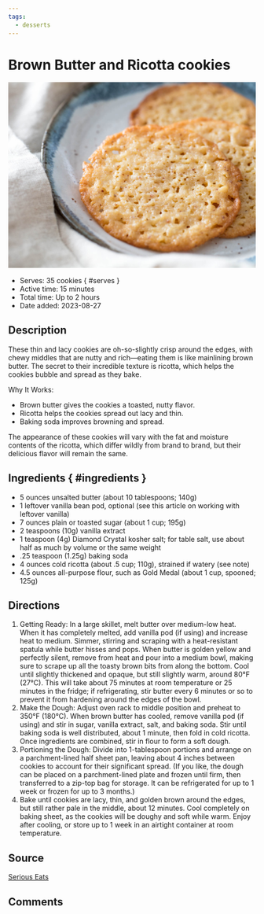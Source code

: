 ```yaml
---
tags:
  - desserts
---
```

# Brown Butter and Ricotta cookies

![Recipe picture](../images/brown_butter_and-0.png)

- Serves: 35 cookies
{ #serves }
- Active time: 15 minutes
- Total time: Up to 2 hours
- Date added: 2023-08-27

## Description

These thin and lacy cookies are oh-so-slightly crisp around the edges, with chewy middles that are nutty and rich—eating them is like mainlining brown butter. The secret to their incredible texture is ricotta, which helps the cookies bubble and spread as they bake.

Why It Works:

- Brown butter gives the cookies a toasted, nutty flavor.
- Ricotta helps the cookies spread out lacy and thin.
- Baking soda improves browning and spread.

The appearance of these cookies will vary with the fat and moisture contents of the ricotta, which differ wildly from brand to brand, but their delicious flavor will remain the same.

## Ingredients { #ingredients }

- 5 ounces unsalted butter (about 10 tablespoons; 140g)
- 1 leftover vanilla bean pod, optional (see this article on working with leftover vanilla)
- 7 ounces plain or toasted sugar (about 1 cup; 195g)
- 2 teaspoons (10g) vanilla extract
- 1 teaspoon (4g) Diamond Crystal kosher salt; for table salt, use about half as much by volume or the same weight
- .25 teaspoon (1.25g) baking soda
- 4 ounces cold ricotta (about .5 cup; 110g), strained if watery (see note)
- 4.5 ounces all-purpose flour, such as Gold Medal (about 1 cup, spooned; 125g)

## Directions

1. Getting Ready: In a large skillet, melt butter over medium-low heat. When it has completely melted, add vanilla pod (if using) and increase heat to medium. Simmer, stirring and scraping with a heat-resistant spatula while butter hisses and pops. When butter is golden yellow and perfectly silent, remove from heat and pour into a medium bowl, making sure to scrape up all the toasty brown bits from along the bottom. Cool until slightly thickened and opaque, but still slightly warm, around 80°F (27°C). This will take about 75 minutes at room temperature or 25 minutes in the fridge; if refrigerating, stir butter every 6 minutes or so to prevent it from hardening around the edges of the bowl.
2. Make the Dough: Adjust oven rack to middle position and preheat to 350°F (180°C). When brown butter has cooled, remove vanilla pod (if using) and stir in sugar, vanilla extract, salt, and baking soda. Stir until baking soda is well distributed, about 1 minute, then fold in cold ricotta. Once ingredients are combined, stir in flour to form a soft dough.
3. Portioning the Dough: Divide into 1-tablespoon portions and arrange on a parchment-lined half sheet pan, leaving about 4 inches between cookies to account for their significant spread. (If you like, the dough can be placed on a parchment-lined plate and frozen until firm, then transferred to a zip-top bag for storage. It can be refrigerated for up to 1 week or frozen for up to 3 months.)
4. Bake until cookies are lacy, thin, and golden brown around the edges, but still rather pale in the middle, about 12 minutes. Cool completely on baking sheet, as the cookies will be doughy and soft while warm. Enjoy after cooling, or store up to 1 week in an airtight container at room temperature.

## Source

[Serious Eats](https://www.seriouseats.com/recipes/2018/02/lacy-brown-butter-and-ricotta-cookies.html)

## Comments
